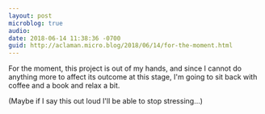 ```yaml
---
layout: post
microblog: true
audio: 
date: 2018-06-14 11:38:36 -0700
guid: http://aclaman.micro.blog/2018/06/14/for-the-moment.html
---
```

For the moment, this project is out of my hands, and since I cannot do anything more to affect its outcome at this stage, I'm going to sit back with coffee and a book and relax a bit.

(Maybe if I say this out loud I'll be able to stop stressing…)
